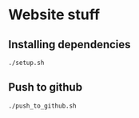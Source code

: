 # Website stuff

## Installing dependencies
```
./setup.sh
```

## Push to github
```
./push_to_github.sh
```
